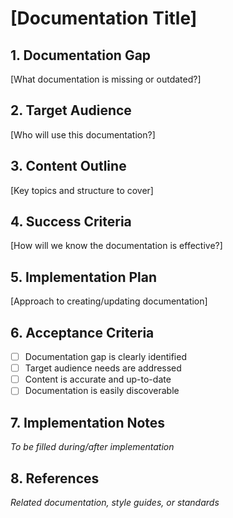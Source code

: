 # [Documentation Title]

## 1. Documentation Gap
[What documentation is missing or outdated?]

## 2. Target Audience
[Who will use this documentation?]

## 3. Content Outline
[Key topics and structure to cover]

## 4. Success Criteria
[How will we know the documentation is effective?]

## 5. Implementation Plan
[Approach to creating/updating documentation]

## 6. Acceptance Criteria
- [ ] Documentation gap is clearly identified
- [ ] Target audience needs are addressed
- [ ] Content is accurate and up-to-date
- [ ] Documentation is easily discoverable

## 7. Implementation Notes
*To be filled during/after implementation*

## 8. References
*Related documentation, style guides, or standards*
